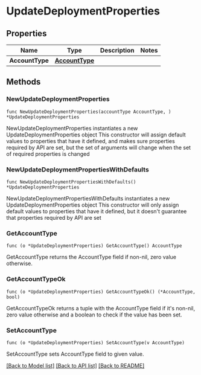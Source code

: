 # UpdateDeploymentProperties

## Properties

Name | Type | Description | Notes
------------ | ------------- | ------------- | -------------
**AccountType** | [**AccountType**](AccountType.md) |  | 

## Methods

### NewUpdateDeploymentProperties

`func NewUpdateDeploymentProperties(accountType AccountType, ) *UpdateDeploymentProperties`

NewUpdateDeploymentProperties instantiates a new UpdateDeploymentProperties object
This constructor will assign default values to properties that have it defined,
and makes sure properties required by API are set, but the set of arguments
will change when the set of required properties is changed

### NewUpdateDeploymentPropertiesWithDefaults

`func NewUpdateDeploymentPropertiesWithDefaults() *UpdateDeploymentProperties`

NewUpdateDeploymentPropertiesWithDefaults instantiates a new UpdateDeploymentProperties object
This constructor will only assign default values to properties that have it defined,
but it doesn't guarantee that properties required by API are set

### GetAccountType

`func (o *UpdateDeploymentProperties) GetAccountType() AccountType`

GetAccountType returns the AccountType field if non-nil, zero value otherwise.

### GetAccountTypeOk

`func (o *UpdateDeploymentProperties) GetAccountTypeOk() (*AccountType, bool)`

GetAccountTypeOk returns a tuple with the AccountType field if it's non-nil, zero value otherwise
and a boolean to check if the value has been set.

### SetAccountType

`func (o *UpdateDeploymentProperties) SetAccountType(v AccountType)`

SetAccountType sets AccountType field to given value.



[[Back to Model list]](../README.md#documentation-for-models) [[Back to API list]](../README.md#documentation-for-api-endpoints) [[Back to README]](../README.md)


